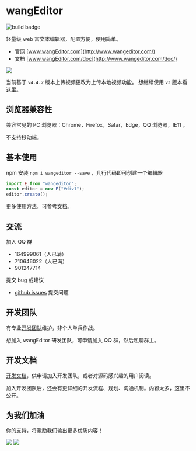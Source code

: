 # wangEditor

![build badge](https://github.com/wangeditor-team/wangEditor/workflows/build/badge.svg)

轻量级 web 富文本编辑器，配置方便，使用简单。

- 官网 [www.wangEditor.com](http://www.wangeditor.com/)
- 文档 [www.wangEditor.com/doc](http://www.wangeditor.com/doc/)

![](./docs/imgs/demo.png)

当前基于 `v4.4.2` 版本上传视频更改为上传本地视频功能。
想继续使用 `v3` 版本看[这里](http://www.wangeditor.com/doc/pages/01-%E5%BC%80%E5%A7%8B%E4%BD%BF%E7%94%A8/08-%E4%BD%BF%E7%94%A8V3%E7%89%88%E6%9C%AC.html)。

## 浏览器兼容性

兼容常见的 PC 浏览器：Chrome，Firefox，Safar，Edge，QQ 浏览器，IE11 。

不支持移动端。

## 基本使用

npm 安装 `npm i wangeditor --save` ，几行代码即可创建一个编辑器

```js
import E from "wangeditor";
const editor = new E("#div1");
editor.create();
```

更多使用方法，可参考[文档](http://www.wangeditor.com/doc/)。

## 交流

加入 QQ 群
- 164999061（人已满）
- 710646022（人已满）
- 901247714

提交 bug 或建议
- [github issues](https://github.com/wangeditor-team/wangeditor/issues) 提交问题

## 开发团队

有专业[开发团队](http://www.wangeditor.com/doc/#%E5%BC%80%E5%8F%91%E4%BA%BA%E5%91%98)维护，非个人单兵作战。

想加入 wangEditor 研发团队，可申请加入 QQ 群，然后私聊群主。

## 开发文档

[开发文档](./docs/README.md)，供申请加入开发团队，或者对源码感兴趣的用户阅读。

加入开发团队后，还会有更详细的开发流程、规划、沟通机制。内容太多，这里不公开。

## 为我们加油

你的支持，将激励我们输出更多优质内容！

![](./docs/imgs/wechat-pay.jpeg)
![](./docs/imgs/ali-pay.jpeg)
